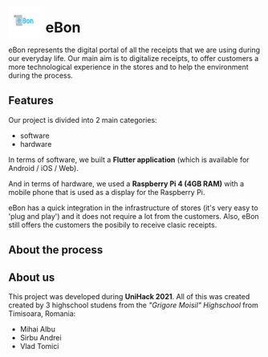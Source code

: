 <img src="images/logo.png"
     alt="eBon logo"
     style="float: left; margin-right: 10px; height: 64px; width: 64px;">

# eBon

eBon represents the digital portal of all the receipts that we are using during our everyday life. 
Our main aim is to digitalize receipts, to offer customers a more technological experience in the stores and to help the environment during the process.


## Features
Our project is divided into 2 main categories:
  - software 
  - hardware

In terms of software, we built a **Flutter application** (which is available for Android / iOS / Web). 

And in terms of hardware, we used a **Raspberry Pi 4 (4GB RAM)** with a mobile phone that is used as a display for the Raspberry Pi. 

eBon has a quick integration in the infrastructure of stores (it's very easy to 'plug and play') and it does not require a lot from the customers. Also, eBon still offers the customers the posibily to receive clasic receipts.


## About the process



## About us 
This project was developed during **UniHack 2021**. All of this was created created by 3 highschool studens from the *"Grigore Moisil" Highschool* from Timisoara, Romania:
- Mihai Albu
- Sirbu Andrei 
- Vlad Tomici
